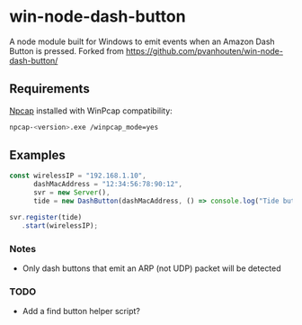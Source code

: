 # win-node-dash-button

A node module built for Windows to emit events when an Amazon Dash Button is pressed. Forked from https://github.com/pvanhouten/win-node-dash-button/

## Requirements

[Npcap](https://nmap.org/npcap/) installed with WinPcap compatibility:

```bash
npcap-<version>.exe /winpcap_mode=yes
```

## Examples

```javascript
const wirelessIP = "192.168.1.10",
      dashMacAddress = "12:34:56:78:90:12",
      svr = new Server(),
      tide = new DashButton(dashMacAddress, () => console.log("Tide button was pressed!")),

svr.register(tide)
   .start(wirelessIP);
```

### Notes

 - Only dash buttons that emit an ARP (not UDP) packet will be detected

### TODO
 - Add a find button helper script?